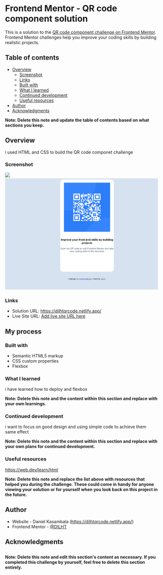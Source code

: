 # Frontend Mentor - QR code component solution

This is a solution to the [QR code component challenge on Frontend Mentor](https://www.frontendmentor.io/challenges/qr-code-component-iux_sIO_H). Frontend Mentor challenges help you improve your coding skills by building realistic projects. 

## Table of contents

- [Overview](#overview)
  - [Screenshot](#screenshot)
  - [Links](#links)
  - [Built with](#built-with)
  - [What I learned](#what-i-learned)
  - [Continued development](#continued-development)
  - [Useful resources](#useful-resources)
- [Author](#author)
- [Acknowledgments](#acknowledgments)

**Note: Delete this note and update the table of contents based on what sections you keep.**

## Overview
i used HTML and CSS to build the QR code componet challenge
### Screenshot

![](./screenshot.jpg)
 ![alt text](image.png)
 
 
### Links

- Solution URL: https://dilhtqrcode.netlify.app/
- Live Site URL: [Add live site URL here](https://your-live-site-url.com)

## My process

### Built with

- Semantic HTML5 markup
- CSS custom properties
- Flexbox


 
### What I learned

 i have learned how to deploy and flexbox 

**Note: Delete this note and the content within this section and replace with your own learnings.**

### Continued development

 i want to focus on good design and using simple code to achieve them same effect

**Note: Delete this note and the content within this section and replace with your own plans for continued development.**

### Useful resources
https://web.dev/learn/html

**Note: Delete this note and replace the list above with resources that helped you during the challenge. These could come in handy for anyone viewing your solution or for yourself when you look back on this project in the future.**

## Author

- Website - Daniel Kasambala (https://dilhtqrcode.netlify.app/)
- Frontend Mentor - [@DILHT](https://www.frontendmentor.io/profile/DILHT)


 
## Acknowledgments

##

**Note: Delete this note and edit this section's content as necessary. If you completed this challenge by yourself, feel free to delete this section entirely.**

